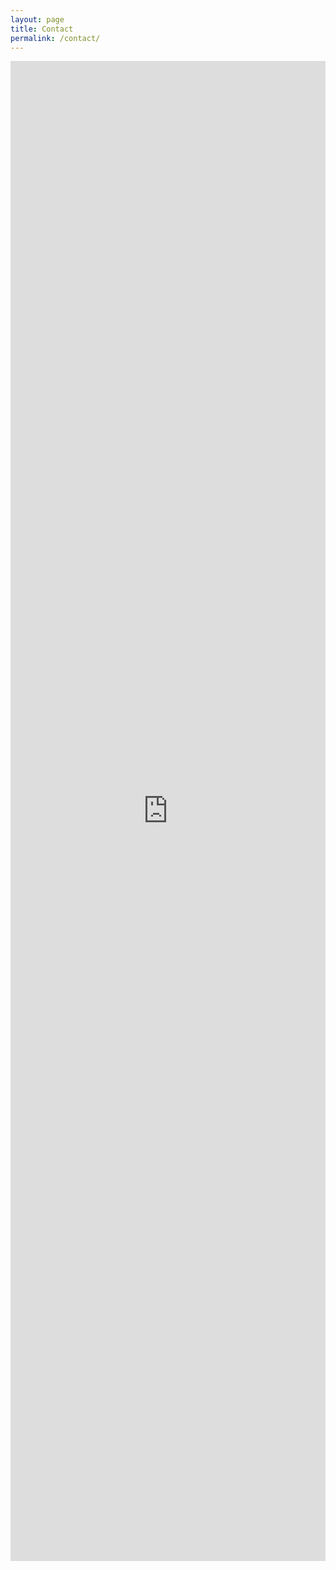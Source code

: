 ```yaml
---
layout: page
title: Contact
permalink: /contact/
---
```



<iframe width="100%" height= "2400px" src= "https://forms.office.com/Pages/ResponsePage.aspx?id=6u_WkritKEOUdspbmot31VfRsh2g7jFMu1I6pJtDil5UNUtWNjk4NzBDN1pMSjlLMDZCTk41VTRWRi4u&embed=true" frameborder= "0" marginwidth= "0" marginheight= "0" style= "border: none; max-width:100%; max-height:900vh" allowfullscreen webkitallowfullscreen mozallowfullscreen msallowfullscreen> </iframe>